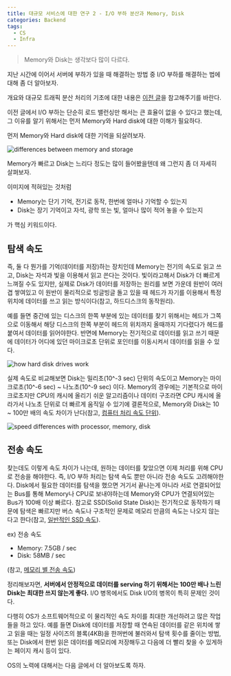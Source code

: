 ```yaml
---
title: 대규모 서비스에 대한 연구 2 - I/O 부하 분산과 Memory, Disk
categories: Backend
tags:
  - CS
  - Infra
---
```


> Memory와 Disk는 생각보다 많이 다르다.

지난 시간에 이어서 서버에 부하가 있을 때 해결하는 방법 중 I/O 부하를 해결하는 법에 대해 좀 더 알아보자.

개요와 대규모 트래픽 분산 처리의 기초에 대한 내용은 [이전 글](https://chuck-park.github.io/cs/large-traffic-research-1/)을 참고해주기를 바란다.

이전 글에서 I/O 부하는 단순히 로드 밸런싱만 해서는 큰 효율이 없을 수 있다고 했는데, 그 이유를 알기 위해서는 먼저 Memory와 Hard disk에 대한 이해가 필요하다.

먼저 Memory와 Hard disk에 대한 기억을 되살려보자.

![differences between memory and storage](https://img1.daumcdn.net/thumb/R1280x0/?scode=mtistory2&fname=https%3A%2F%2Fblog.kakaocdn.net%2Fdn%2FqV2y5%2Fbtsi10a7j3J%2FSChrafB2eM2flV0uDB6WT1%2Fimg.webp)

Memory가 빠르고 Disk는 느리다 정도는 많이 들어봤을텐데 왜 그런지 좀 더 자세히 살펴보자.

이미지에 적혀있는 것처럼

- Memory는 단기 기억, 전기로 동작, 한번에 얼마나 기억할 수 있는지
- Disk는 장기 기억이고 자석, 광학 또는 빛, 얼마나 많이 적어 놓을 수 있는지

가 핵심 키워드이다.

## 탐색 속도
즉, 둘 다 뭔가를 기억(데이터를 저장)하는 장치인데 Memory는 전기의 속도로 읽고 쓰고, Disk는 자석과 빛을 이용해서 읽고 쓴다는 것이다. 빛이라고해서 Disk가 더 빠르게 느껴질 수도 있지만, 실제로 Disk가 데이터를 저장하는 원리를 보면 가운데 원반이 여러겹 쌓여있고 이 원반이 물리적으로 빙글빙글 돌고 있을 때 헤드가 자기를 이용해서 특정 위치에 데이터를 쓰고 읽는 방식이다(참고, 하드디스크의 동작원리).

예를 들면 중간에 있는 디스크의 한쪽 부분에 있는 데이터를 찾기 위해서는 헤드가 그쪽으로 이동해서 해당 디스크의 한쪽 부분이 헤드의 위치까지 올때까지 기다렸다가 헤드를 붙여서 데이터를 읽어야한다. 반면에 Memory는 전기적으로 데이터를 읽고 쓰기 때문에 데이터가 어디에 있던 마이크로초 단위로 포인터를 이동시켜서 데이터를 읽을 수 있다.

![how hard disk drives work](https://blog.kakaocdn.net/dn/td7FV/btsj09QLfMH/x3bigqN5Skm1266YKDeR51/img.gif)

실제 속도로 비교해보면 Disk는 밀리초(10^-3 sec) 단위의 속도이고 Memory는 마이크로초(10^-6 sec) ~ 나노초(10^-9 sec) 이다. Memory의 경우에는 기본적으로 마이크로초지만 CPU의 캐시에 올리기 쉬운 알고리즘이나 데이터 구조라면 CPU 캐시에 올라가서 나노초 단위로 더 빠르게 움직일 수 있기에 결론적으로, Memory와 Disk는 10 ~ 100만 배의 속도 차이가 난다(참고, [컴퓨터 처리 속도 단위](https://onlyit.tistory.com/entry/%EC%BB%B4%ED%93%A8%ED%84%B0-%EC%A0%80%EC%9E%A5%EB%8B%A8%EC%9C%84-%EB%B0%8F-%EC%B2%98%EB%A6%AC%EC%86%8D%EB%8F%84-%EB%8B%A8%EC%9C%84)).

![speed differences with processor, memory, disk](https://img1.daumcdn.net/thumb/R1280x0/?scode=mtistory2&fname=https%3A%2F%2Fblog.kakaocdn.net%2Fdn%2FLPrMc%2FbtsjZxEAkXC%2FlLHlbqPZ2k7t8NGfQp8oik%2Fimg.jpg)

## 전송 속도
찾는데도 이렇게 속도 차이가 나는데, 원하는 데이터를 찾았으면 이제 처리를 위해 CPU로 전송을 해야한다. 즉, I/O 부하 처리는 탐색 속도 뿐만 아니라 전송 속도도 고려해야한다. Disk에서 필요한 데이터를 탐색을 했으면 거기서 끝나는게 아니라 서로 연결되어있는 Bus를 통해 Memory나 CPU로 보내야하는데 Memory와 CPU가 연결되어있는 Bus가 100배 이상 빠르다. 참고로 SSD(Solid State Disk)는 전기적으로 동작하기 때문에 탐색은 빠르지만 버스 속도나 구조적인 문제로 메모리 만큼의 속도는 나오지 않는다고 한다(참고, [일반적인 SSD 속도](https://www.makeuseof.com/ways-test-ssd-speed-performance/#:~:text=Common%20speeds%20for%20an%20SSD,both%20read%20and%20write%20speeds.)).

ex) 전송 속도

- Memory: 7.5GB / sec
- Disk: 58MB / sec

(참고, [메모리 별 전송 속도](https://www.crucial.kr/support/memory-speeds-compatability))

정리해보자면, **서버에서 안정적으로 데이터를 serving 하기 위해서는 100만 배나 느린 Disk는 최대한 쓰지 않는게 좋다.** I/O 병목에서도 Disk I/O의 병목이 특히 문제인 것이다.

다행히 OS가 소프트웨어적으로 이 물리적인 속도 차이를 최대한 개선하려고 많은 작업들을 하고 있다. 예를 들면 Disk에 데이터를 저장할 때 연속된 데이터를 같은 위치에 쌓고 읽을 때는 일정 사이즈의 블록(4KB)을 한꺼번에 불러와서 탐색 횟수를 줄이는 방법, 또는 Disk에서 한번 읽은 데이터를 메모리에 저장해두고 다음에 더 빨리 찾을 수 있게하는 페이지 캐시 등이 있다.

OS의 노력에 대해서는 다음 글에서 더 알아보도록 하자.